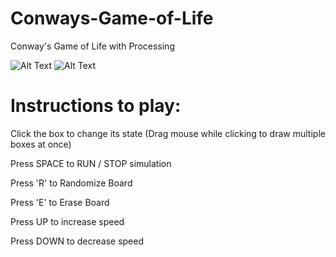 # Conways-Game-of-Life
Conway's Game of Life with Processing

![Alt Text](https://i.imgur.com/y9eDowB.gif)
![Alt Text](https://i.imgur.com/ByDOnoG.gif)

# Instructions to play:

  Click the box to change its state (Drag mouse while clicking to draw multiple boxes at once) 

  Press SPACE to RUN / STOP simulation

  Press 'R' to Randomize Board

  Press 'E' to Erase Board

  Press UP to increase speed

  Press DOWN to decrease speed

